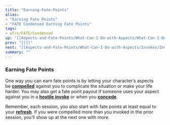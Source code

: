 ```yaml
---
title: "Earning-Fate-Points"
alias:
- "Earning Fate Points"
- "FATE Condensed Earning Fate Points"
tags:
- wf/s/FATE/Condensed
up: "[[Aspects-and-Fate-Points/What-Can-I-Do-with-Aspects/What-Can-I-Do-with-Aspects]]"
prev: "[[]]"
next: "[[Aspects-and-Fate-Points/What-Can-I-Do-with-Aspects/Invokes/Invokes]]"
summary: ""
---
```

### Earning Fate Points

One way you can earn fate points is by letting your character’s aspects be **[compelled](../Compels/Compels.md)** against you to complicate the situation or make your life harder. You may also get a fate point payout if someone uses your aspect against you in a **[hostile invoke](../Invokes/Hostile-Invocations.md)** or when you **[concede](../../../Challenges-Conflicts-and-Contests/Conflicts/Taking-Harm/Conceding.md)**.

Remember, each session, you also start with fate points at least equal to your **[refresh](../../../Getting-Started/Create-Your-Characters/Refresh/Refresh.md)**. If you were compelled more than you invoked in the prior session, you’ll show up at the next one with more.